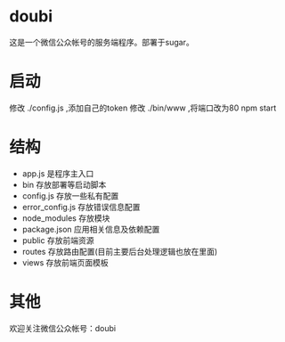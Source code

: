 doubi
=====

这是一个微信公众帐号的服务端程序。部署于sugar。


启动
=====
修改 ./config.js ,添加自己的token
修改 ./bin/www   ,将端口改为80
npm start

结构
=====
+ app.js 是程序主入口
+ bin 存放部署等启动脚本
+ config.js 存放一些私有配置
+ error_config.js 存放错误信息配置
+ node_modules 存放模块
+ package.json 应用相关信息及依赖配置
+ public 存放前端资源
+ routes 存放路由配置(目前主要后台处理逻辑也放在里面)
+ views  存放前端页面模板


其他
=====
欢迎关注微信公众帐号：doubi
